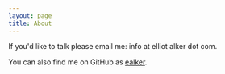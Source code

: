 ```yaml
---
layout: page
title: About
---
```


If you'd like to talk please email me: info at elliot alker dot com.

You can also find me on GitHub as [ealker](github.com/ealker).
